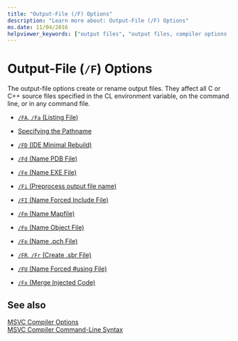 ```yaml
---
title: "Output-File (/F) Options"
description: "Learn more about: Output-File (/F) Options"
ms.date: 11/04/2016
helpviewer_keywords: ["output files", "output files, compiler options [C++]", "cl.exe compiler, output files"]
---
```

# Output-File (`/F`) Options

The output-file options create or rename output files. They affect all C or C++ source files specified in the CL environment variable, on the command line, or in any command file.

- [`/FA`, `/Fa` (Listing File)](fa-fa-listing-file.md)

- [Specifying the Pathname](specifying-the-pathname.md)

- [`/FD` (IDE Minimal Rebuild)](fd-ide-minimal-rebuild.md)

- [`/Fd` (Name PDB File)](fd-program-database-file-name.md)

- [`/Fe` (Name EXE File)](fe-name-exe-file.md)

- [`/Fi` (Preprocess output file name)](fi-preprocess-output-file-name.md)

- [`/FI` (Name Forced Include File)](fi-name-forced-include-file.md)

- [`/Fm` (Name Mapfile)](fm-name-mapfile.md)

- [`/Fo` (Name Object File)](fo-object-file-name.md)

- [`/Fp` (Name .pch File)](fp-name-dot-pch-file.md)

- [`/FR`, `/Fr` (Create .sbr File)](fr-fr-create-dot-sbr-file.md)

- [`/FU` (Name Forced #using File)](fu-name-forced-hash-using-file.md)

- [`/Fx` (Merge Injected Code)](fx-merge-injected-code.md)

## See also

[MSVC Compiler Options](compiler-options.md)\
[MSVC Compiler Command-Line Syntax](compiler-command-line-syntax.md)
